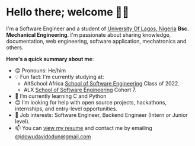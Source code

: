 # Hello there; welcome 👋🏾

I'm a Software Engineer and a student of [University Of Lagos, Nigeria](unilag.edu.ng) **Bsc. Mechanical Engineering**. I'm passionate about sharing knowledge, documentation, web engineering, software application, mechatronics and others.

**Here's a quick summary about me**:

- 😊 Pronouns: He/him
- 💡 Fun fact: I'm currently studying at:
     * AltSchool Africa [School of Software Engineering](https://altschoolafrica.com/schools/engineering) Class of 2022.
     * ALX [School of Software Engineering](www.alxafrica.com/software-engineering-2022) Cohort 7.
- 🌱 I’m currently learning C and Python
- 😊 I’m looking for help with open source projects, hackathons, internships, and entry-level opportunities.
- 💼 Job interests: Software Engineer, Backend Engineer (Intern or Junior level).
- 📫 You can [view my resume](#) and contact me by emailing @idowudavidodun@gmail.com
